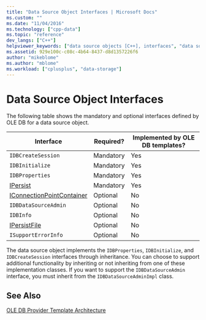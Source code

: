 ```yaml
---
title: "Data Source Object Interfaces | Microsoft Docs"
ms.custom: ""
ms.date: "11/04/2016"
ms.technology: ["cpp-data"]
ms.topic: "reference"
dev_langs: ["C++"]
helpviewer_keywords: ["data source objects [C++], interfaces", "data source objects [C++]", "interfaces [C++], OLE DB", "interfaces [C++], list of", "OLE DB provider templates [C++], object interfaces", "OLE DB [C++], interfaces"]
ms.assetid: 929e100c-c08c-4b64-8437-d8d1357226f6
author: "mikeblome"
ms.author: "mblome"
ms.workload: ["cplusplus", "data-storage"]
---
```

# Data Source Object Interfaces
The following table shows the mandatory and optional interfaces defined by OLE DB for a data source object.  
  
|Interface|Required?|Implemented by OLE DB templates?|  
|---------------|---------------|--------------------------------------|  
|`IDBCreateSession`|Mandatory|Yes|  
|`IDBInitialize`|Mandatory|Yes|  
|`IDBProperties`|Mandatory|Yes|  
|[IPersist](/windows/desktop/api/objidl/nn-objidl-ipersist)|Mandatory|Yes|  
|[IConnectionPointContainer](/windows/desktop/api/ocidl/nn-ocidl-iconnectionpointcontainer)|Optional|No|  
|`IDBDataSourceAdmin`|Optional|No|  
|`IDBInfo`|Optional|No|  
|[IPersistFile](/windows/desktop/api/objidl/nn-objidl-ipersistfile)|Optional|No|  
|`ISupportErrorInfo`|Optional|No|  
  
 The data source object implements the `IDBProperties`, `IDBInitialize`, and `IDBCreateSession` interfaces through inheritance. You can choose to support additional functionality by inheriting or not inheriting from one of these implementation classes. If you want to support the `IDBDataSourceAdmin` interface, you must inherit from the `IDBDataSourceAdminImpl` class.  
  
## See Also  
 [OLE DB Provider Template Architecture](../../data/oledb/ole-db-provider-template-architecture.md)